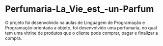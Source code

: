 # Perfumaria-La_Vie_est_-un-Parfum
O projeto foi desenvolvido na aulas de Linguagem de Programação e Programação orientada a objeto, foi desenvolvido uma perfumaria, no qual tem uma vitrine de produtos que o cliente pode comprar, pagar e finalizar a compra.
